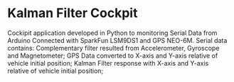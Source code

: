 # Kalman Filter Cockpit

Cockipit application developed in Python to monitoring Serial Data from Arduino Connected with SparkFun LSM9DS1 and GPS NEO-6M. Serial data contains: Complementary filter resulted from Accelerometer, Gyroscope and Magnetometer; GPS Data converted to X-axis and Y-axis relative of vehicle initial position; Kalman Filter response with X-axis and Y-axis relative of vehicle initial position;
